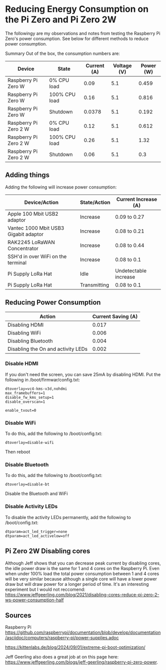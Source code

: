 # Reducing Energy Consumption on the Pi Zero and Pi Zero 2W

The followingy are my observations and notes from testing the Raspberry Pi Zero's power consumption. See below for different methods to reduce power consumption.

Summary
Out of the box, the consumption numbers are:

| **Device**                 | **State**         | **Current (A)** | **Voltage (V)** | **Power (W)** |
|----------------------------|-------------------|-----------------|-----------------|---------------|
| Raspberry Pi Zero W        | 0% CPU load       | 0.09            | 5.1             | 0.459         |
| Raspberry Pi Zero W        | 100% CPU load     | 0.16            | 5.1             | 0.816         |
| Raspberry Pi Zero W        | Shutdown          | 0.0378          | 5.1             | 0.192         |
| Raspberry Pi Zero 2 W      | 0% CPU load       | 0.12  | 5.1 | 0.612         |
| Raspberry Pi Zero 2 W      | 100% CPU load     | 0.26            | 5.1             | 1.32          |
| Raspberry Pi Zero 2 W      | Shutdown          | 0.06            | 5.1             | 0.3           |


## Adding things
Adding the following will increase power consumption:

| **Device/Action**                             | **State/Action**                                        | **Current Increase (A)** |
|-----------------------------------------------|---------------------------------------------------------|--------------------------|
| Apple 100 Mbit USB2 adaptor                   | Increase                                                | 0.09 to 0.27             |
| Vantec 1000 Mbit USB3 Gigabit adaptor         | Increase                                                | 0.08 to 0.21             |
| RAK2245 LoRaWAN Concentrator                  | Increase                                                | 0.08 to 0.44             |
| SSH'd in over WiFi on the terminal            | Increase                                                | 0.08 to 0.1              |
| Pi Supply LoRa Hat                                                                      | Idle                                                    | Undetectable increase    |
|   Pi Supply LoRa Hat                                    | Transmitting                     | 0.08 to 0.1              |

## Reducing Power Consumption

| **Action**                                  | **Current Saving (A)**           |
|---------------------------------------------|----------------------------------|
| Disabling HDMI                              | 0.017                            |
| Disabling WiFi                              | 0.006                            |
| Disabling Bluetooth                         | 0.004                            |
| Disabling the On and activity LEDs          | 0.002                            |

### Disable HDMI
If you don't need the screen, you can save 25mA by disabling HDMI. Put the following in /boot/firmwar/config.txt:
```
dtoverlay=vc4-kms-v3d,nohdmi
max_framebuffers=1
disable_fw_kms_setup=1
disable_overscan=1

enable_tvout=0
```
 
 ### Disable WiFi

To do this, add the following to /boot/config.txt:

```
dtoverlay=disable-wifi
```

Then reboot

### Disable Bluetooth 

To do this, add the following to /boot/config.txt:

```
dtoverlay=disable-bt
```

Disable the Bluetooth and WiFi

### Disable Activity LEDs
To disable the activity LEDs permanently, add the following to /boot/config.txt:

```
dtparam=act_led_trigger=none
dtparam=act_led_activelow=off
```

## Pi Zero 2W Disabling cores

Although Jeff shows that you can decrease peak current by disabling cores, the idle power draw is the same for 1 and 4 cores on the Raspberry Pi. Even when under 100% load the total power consumption between 1 and 4 cores will be very similar because although a single core will have a lower power draw but will draw power for a longer period of time. It's an interesting experiment but I would not reccomend: https://www.jeffgeerling.com/blog/2021/disabling-cores-reduce-pi-zero-2-ws-power-consumption-half

## Sources

  Raspberry Pi
  https://github.com/raspberrypi/documentation/blob/develop/documentation/asciidoc/computers/raspberry-pi/power-supplies.adoc
 
https://kittenlabs.de/blog/2024/09/01/extreme-pi-boot-optimization/ 

Jeff Geerling also does a great job at on this page here: https://www.jeffgeerling.com/blogs/jeff-geerling/raspberry-pi-zero-power.
